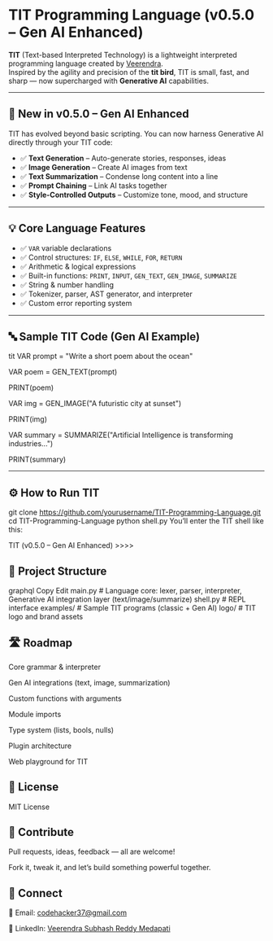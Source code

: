 # TIT Programming Language (v0.5.0 – Gen AI Enhanced)

**TIT** (Text-based Interpreted Technology) is a lightweight interpreted programming language created by [Veerendra](https://www.linkedin.com/in/veerendra-subhash-reddy-medapati-8ab5421b5/).  
Inspired by the agility and precision of the **tit bird**, TIT is small, fast, and sharp — now supercharged with **Generative AI** capabilities.

---

## 🚀 New in v0.5.0 – Gen AI Enhanced

TIT has evolved beyond basic scripting. You can now harness Generative AI directly through your TIT code:

- ✅ **Text Generation** – Auto-generate stories, responses, ideas  
- ✅ **Image Generation** – Create AI images from text  
- ✅ **Text Summarization** – Condense long content into a line  
- ✅ **Prompt Chaining** – Link AI tasks together  
- ✅ **Style-Controlled Outputs** – Customize tone, mood, and structure  

---

## 💡 Core Language Features

- ✅ `VAR` variable declarations  
- ✅ Control structures: `IF`, `ELSE`, `WHILE`, `FOR`, `RETURN`  
- ✅ Arithmetic & logical expressions  
- ✅ Built-in functions: `PRINT`, `INPUT`, `GEN_TEXT`, `GEN_IMAGE`, `SUMMARIZE`  
- ✅ String & number handling  
- ✅ Tokenizer, parser, AST generator, and interpreter  
- ✅ Custom error reporting system  

---

## 🔤 Sample TIT Code (Gen AI Example)

tit
VAR prompt = "Write a short poem about the ocean"

VAR poem = GEN_TEXT(prompt)

PRINT(poem)

VAR img = GEN_IMAGE("A futuristic city at sunset")

PRINT(img)

VAR summary = SUMMARIZE("Artificial Intelligence is transforming industries...")

PRINT(summary)


---

## ⚙️ How to Run TIT


git clone https://github.com/yourusername/TIT-Programming-Language.git
cd TIT-Programming-Language
python shell.py
You’ll enter the TIT shell like this:

TIT (v0.5.0 – Gen AI Enhanced) >>>>

## 📂 Project Structure
graphql
Copy
Edit
main.py         # Language core: lexer, parser, interpreter, Generative AI integration layer (text/image/summarize)
shell.py        # REPL interface
examples/       # Sample TIT programs (classic + Gen AI)
logo/           # TIT logo and brand assets


## 🛣️ Roadmap
 Core grammar & interpreter

 Gen AI integrations (text, image, summarization)

 Custom functions with arguments

 Module imports

 Type system (lists, bools, nulls)

 Plugin architecture

 Web playground for TIT

## 📜 License
MIT License

## 🙌 Contribute
Pull requests, ideas, feedback — all are welcome!

Fork it, tweak it, and let’s build something powerful together.

## 🔗 Connect
📧 Email: codehacker37@gmail.com

🔗 LinkedIn: [Veerendra Subhash Reddy Medapati](https://www.linkedin.com/in/veerendra-subhash-reddy-medapati-8ab5421b5/)
